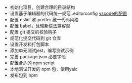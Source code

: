- 初始化项目，创建合理的目录结构
- 设置基于编辑器的代码统一规范 .editorconfig [vscode的配置](https://link.juejin.cn?target=https%3A%2F%2Fdocs.microsoft.com%2Fzh-cn%2Fvisualstudio%2Fide%2Fcreate-portable-custom-editor-options%3Fview%3Dvs-2022)
- 配置 eslint 和 pretter 统一代码风格
- 配置 babel，处理新语法兼容型
- 配置 git 提交的校验钩子
- 规范化提交代码到 git 仓库
- 设置开发和打包脚本
- 添加单元测试jest，编写测试示例
- 完善 package.json 必要字段
- 配置合适的 npm script
- 本地测试开发的 npm 包，使用yalc
- 发布包到 npm